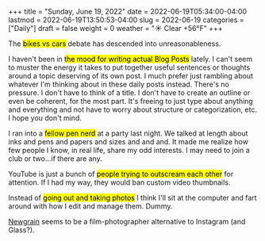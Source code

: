 +++
title = "Sunday, June 19, 2022"
date = 2022-06-19T05:34:00-04:00
lastmod = 2022-06-19T13:50:53-04:00
slug = 2022-06-19
categories = ["Daily"]
draft = false
weight = 0
weather = "☀️ Clear +56°F"
+++

The <mark>bikes vs cars</mark> debate has descended into unreasonableness.

I haven't been in <mark>the mood for writing actual Blog Posts</mark> lately. I can't seem to muster the energy it takes to put together useful sentences or thoughts around a topic deserving of its own post. I much prefer just rambling about whatever I'm thinking about in these daily posts instead. There's no pressure. I don't have to think of a title. I don't have to create an outline or even be coherent, for the most part. It's freeing to just type about anything and everything and not have to worry about structure or categorization, etc. I hope you don't mind.

I ran into a <mark>fellow pen nerd</mark> at a party last night. We talked at length about inks and pens and papers and sizes and and and. It made me realize how few people I know, in real life, share my odd interests. I may need to join a club or two...if there are any.

YouTube is just a bunch of <mark>people trying to outscream each other</mark> for attention. If I had my way, they would ban custom video thumbnails.

Instead of <mark>going out and taking photos</mark> I think I'll sit at the computer and fart around with how I edit and manage them. Dummy.

[Newgrain](https://www.newgrain.app/) seems to be a film-photographer alternative to Instagram (and Glass?).

[//]: # "Exported with love from a post written in Org mode"
[//]: # "- https://github.com/kaushalmodi/ox-hugo"
